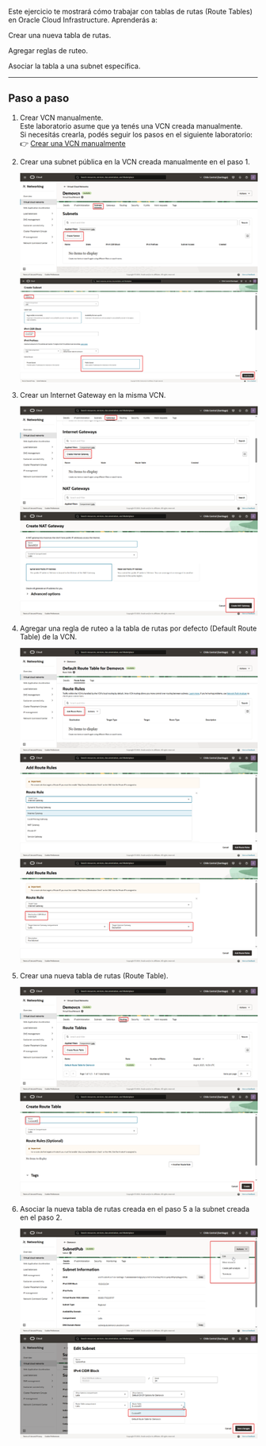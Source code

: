 
Este ejercicio te mostrará cómo trabajar con tablas de rutas (Route Tables) en Oracle Cloud Infrastructure. Aprenderás a:

Crear una nueva tabla de rutas.

Agregar reglas de ruteo.

Asociar la tabla a una subnet específica.

---
## Paso a paso

1. Crear VCN manualmente.  
   Este laboratorio asume que ya tenés una VCN creada manualmente.  
   Si necesitás crearla, podés seguir los pasos en el siguiente laboratorio:  
   👉 [Crear una VCN manualmente](../Create-a-VCN-Manually/Create-a-VCN-Manually.md)


2. Crear una subnet pública en la VCN creada manualmente en el paso 1.

   ![Paso 2](../screenshots/Route-Tables/02-Route-Tables.png)
   ![Paso 2](../screenshots/Route-Tables/02B-Route-Tables.png)

3. Crear un Internet Gateway en la misma VCN.

   ![Paso 3](../screenshots/Route-Tables/03-Route-Tables.png)
   ![Paso 3](../screenshots/Route-Tables/03B-Route-Tables.png)
   
4. Agregar una regla de ruteo a la tabla de rutas por defecto (Default Route Table) de la VCN.
   
   ![Paso 4](../screenshots/Route-Tables/04-Route-Tables.png)
   ![Paso 4](../screenshots/Route-Tables/04B-Route-Tables.png)
   ![Paso 4](../screenshots/Route-Tables/04C-Route-Tables.png)

5. Crear una nueva tabla de rutas (Route Table).
   
   ![Paso 5](../screenshots/Route-Tables/05-Route-Tables.png)
   ![Paso 5](../screenshots/Route-Tables/05B-Route-Tables.png)   
   
6. Asociar la nueva tabla de rutas creada en el paso 5 a la subnet creada en el paso 2.

   ![Paso 6](../screenshots/Route-Tables/06-Route-Tables.png)
   ![Paso 6](../screenshots/Route-Tables/06B-Route-Tables.png)   
